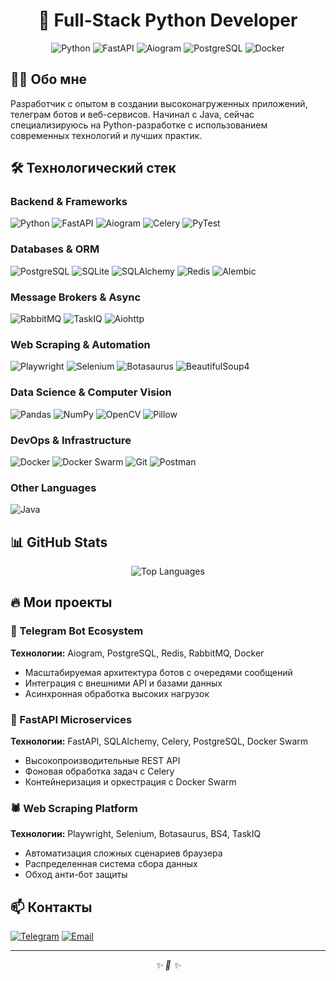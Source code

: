 <h1 align="center">🚀 Full-Stack Python Developer</h1>

<p align="center">
  <img src="https://img.shields.io/badge/Python-3776AB?style=for-the-badge&logo=python&logoColor=white" alt="Python"/>
  <img src="https://img.shields.io/badge/FastAPI-009688?style=for-the-badge&logo=fastapi&logoColor=white" alt="FastAPI"/>
  <img src="https://img.shields.io/badge/Aiogram-2CA5E0?style=for-the-badge&logo=telegram&logoColor=white" alt="Aiogram"/>
  <img src="https://img.shields.io/badge/PostgreSQL-316192?style=for-the-badge&logo=postgresql&logoColor=white" alt="PostgreSQL"/>
  <img src="https://img.shields.io/badge/Docker-2496ED?style=for-the-badge&logo=docker&logoColor=white" alt="Docker"/>
</p>

## 👨‍💻 Обо мне

Разработчик с опытом в создании высоконагруженных приложений, телеграм ботов и веб-сервисов. Начинал с Java, сейчас специализируюсь на Python-разработке с использованием современных технологий и лучших практик.

## 🛠 Технологический стек

### **Backend & Frameworks**
![Python](https://img.shields.io/badge/-Python-3776AB?logo=python&logoColor=white)
![FastAPI](https://img.shields.io/badge/-FastAPI-009688?logo=fastapi&logoColor=white)
![Aiogram](https://img.shields.io/badge/-Aiogram-2CA5E0?logo=telegram&logoColor=white)
![Celery](https://img.shields.io/badge/-Celery-37814A?logo=celery&logoColor=white)
![PyTest](https://img.shields.io/badge/-PyTest-0A9EDC?logo=pytest&logoColor=white)

### **Databases & ORM**
![PostgreSQL](https://img.shields.io/badge/-PostgreSQL-336791?logo=postgresql&logoColor=white)
![SQLite](https://img.shields.io/badge/-SQLite-003B57?logo=sqlite&logoColor=white)
![SQLAlchemy](https://img.shields.io/badge/-SQLAlchemy-D71F00?logo=sqlalchemy&logoColor=white)
![Redis](https://img.shields.io/badge/-Redis-DC382D?logo=redis&logoColor=white)
![Alembic](https://img.shields.io/badge/-Alembic-00A98F?logo=alembic&logoColor=white)

### **Message Brokers & Async**
![RabbitMQ](https://img.shields.io/badge/-RabbitMQ-FF6600?logo=rabbitmq&logoColor=white)
![TaskIQ](https://img.shields.io/badge/-TaskIQ-00B4AB?logo=taskiq&logoColor=white)
![Aiohttp](https://img.shields.io/badge/-Aiohttp-2C5BB4?logo=aiohttp&logoColor=white)

### **Web Scraping & Automation**
![Playwright](https://img.shields.io/badge/-Playwright-2EAD33?logo=playwright&logoColor=white)
![Selenium](https://img.shields.io/badge/-Selenium-43B02A?logo=selenium&logoColor=white)
![Botasaurus](https://img.shields.io/badge/-Botasaurus-FF6B35?logo=botasaurus&logoColor=white)
![BeautifulSoup4](https://img.shields.io/badge/-BS4-44A833?logo=beautifulsoup&logoColor=white)

### **Data Science & Computer Vision**
![Pandas](https://img.shields.io/badge/-Pandas-150458?logo=pandas&logoColor=white)
![NumPy](https://img.shields.io/badge/-NumPy-013243?logo=numpy&logoColor=white)
![OpenCV](https://img.shields.io/badge/-OpenCV-5C3EE8?logo=opencv&logoColor=white)
![Pillow](https://img.shields.io/badge/-Pillow-4EC6E9?logo=pillow&logoColor=white)

### **DevOps & Infrastructure**
![Docker](https://img.shields.io/badge/-Docker-2496ED?logo=docker&logoColor=white)
![Docker Swarm](https://img.shields.io/badge/-Docker_Swarm-2496ED?logo=docker&logoColor=white)
![Git](https://img.shields.io/badge/-Git-F05032?logo=git&logoColor=white)
![Postman](https://img.shields.io/badge/-Postman-FF6C37?logo=postman&logoColor=white)

### **Other Languages**
![Java](https://img.shields.io/badge/-Java-007396?logo=java&logoColor=white)

## 📊 GitHub Stats

<p align="center">
  <img src="https://github-readme-stats.vercel.app/api/top-langs/?username=Timplay42&layout=compact&theme=radical" alt="Top Languages"/>
</p>

## 🔥 Мои проекты

### 🤖 Telegram Bot Ecosystem
**Технологии:** Aiogram, PostgreSQL, Redis, RabbitMQ, Docker
- Масштабируемая архитектура ботов с очередями сообщений
- Интеграция с внешними API и базами данных
- Асинхронная обработка высоких нагрузок

### 🚀 FastAPI Microservices
**Технологии:** FastAPI, SQLAlchemy, Celery, PostgreSQL, Docker Swarm
- Высокопроизводительные REST API
- Фоновая обработка задач с Celery
- Контейнеризация и оркестрация с Docker Swarm

### 🕷️ Web Scraping Platform
**Технологии:** Playwright, Selenium, Botasaurus, BS4, TaskIQ
- Автоматизация сложных сценариев браузера
- Распределенная система сбора данных
- Обход анти-бот защиты

## 📫 Контакты

[![Telegram](https://img.shields.io/badge/-Telegram-2CA5E0?logo=telegram&logoColor=white)](https://t.me/Timplay42)
[![Email](https://img.shields.io/badge/-Email-D14836?logo=gmail&logoColor=white)](mailto:timplay42@mail.ru)

---

<p align="center">
  <i>✨ 🐳 ✨</i>
</p>
